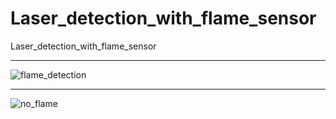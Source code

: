 # Laser_detection_with_flame_sensor
Laser_detection_with_flame_sensor
________________________________________________________________
![flame_detection](https://user-images.githubusercontent.com/102236043/178715966-d83eefb6-c036-46c6-ad8d-8bc01227e3ab.jpg)
________________________________________________________________
![no_flame](https://user-images.githubusercontent.com/102236043/178715975-512888f0-d061-46bd-b780-c1257b260056.jpg)
